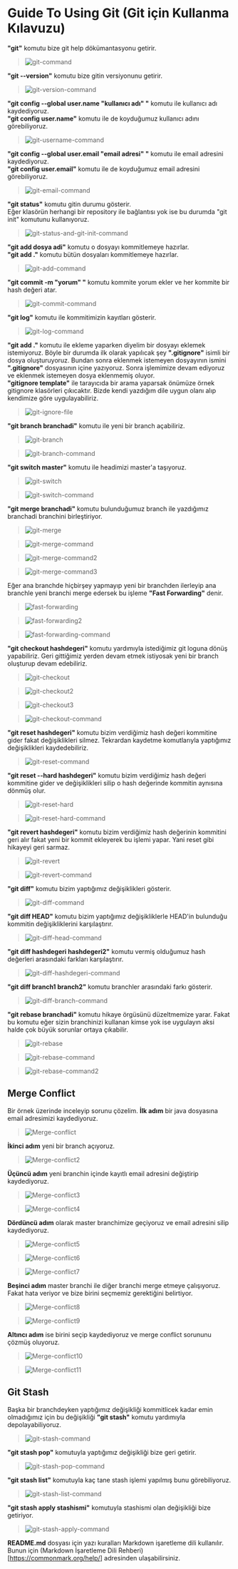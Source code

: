 # Guide To Using Git (Git için Kullanma Kılavuzu)

**"git"** komutu bize git help dökümantasyonu getirir.<br/>
>![git-command](https://github.com/AbdullahDemirkol/UserGuideforGit/blob/main/Pictures/git-command.jpg)

**"git --version"** komutu bize gitin versiyonunu getirir.<br/>
>![git-version-command](https://github.com/AbdullahDemirkol/UserGuideforGit/blob/main/Pictures/git-version-command.jpg)

**"git config --global user.name "kullanıcı adı" "** komutu ile kullanıcı adı kaydediyoruz.<br/>
**"git config user.name"** komutu ile de koyduğumuz kullanıcı adını görebiliyoruz.<br/>
>![git-username-command](https://github.com/AbdullahDemirkol/UserGuideforGit/blob/main/Pictures/git-username-command.jpg)

**"git config --global user.email "email adresi" "** komutu ile email adresini kaydediyoruz.<br/>
**"git config user.email"** komutu ile de koyduğumuz email adresini görebiliyoruz.<br/>
>![git-email-command](https://github.com/AbdullahDemirkol/UserGuideforGit/blob/main/Pictures/git-useremail-command.jpg)

**"git status"** komutu gitin durumu gösterir.<br/>
Eğer klasörün herhangi bir repository ile bağlantısı yok ise bu durumda "git init" komutunu kullanıyoruz.<br/>
>![git-status-and-git-init-command](https://github.com/AbdullahDemirkol/UserGuideforGit/blob/main/Pictures/git-status-and-git-init-command.jpg)

**"git add dosya adi"** komutu o dosyayı kommitlemeye hazırlar.<br/>
**"git add ."** komutu bütün dosyaları kommitlemeye hazırlar.<br/>
>![git-add-command](https://github.com/AbdullahDemirkol/UserGuideforGit/blob/main/Pictures/git-add-command.jpg)

**"git commit -m "yorum" "** komutu kommite yorum ekler ve her kommite bir hash değeri atar.<br/>
>![git-commit-command](https://github.com/AbdullahDemirkol/UserGuideforGit/blob/main/Pictures/git-commit-command.jpg)

**"git log"** komutu ile kommitimizin kayıtları gösterir.<br/>
>![git-log-command](https://github.com/AbdullahDemirkol/UserGuideforGit/blob/main/Pictures/git-log-command.jpg)

**"git add ."** komutu ile ekleme yaparken diyelim bir dosyayı eklemek istemiyoruz. Böyle bir durumda ilk olarak yapılıcak şey **".gitignore"** isimli bir dosya oluşturuyoruz. Bundan sonra eklenmek istemeyen dosyayının ismini **".gitignore"** dosyasının içine yazıyoruz. Sonra işlemimize devam ediyoruz ve eklenmek istemeyen dosya eklenmemiş oluyor.<br/>
**"gitignore template"** ile tarayıcıda bir arama yaparsak önümüze örnek gitignore klasörleri çıkıcaktır. Bizde kendi yazdığım dile uygun olanı alıp kendimize göre uygulayabiliriz.
>![git-ignore-file](https://github.com/AbdullahDemirkol/UserGuideforGit/blob/main/Pictures/git-ignore-file.jpg)

**"git branch branchadi"** komutu ile yeni bir branch açabiliriz.
>![git-branch](https://github.com/AbdullahDemirkol/UserGuideforGit/blob/main/Pictures/git-branch.jpg)<br/>

>![git-branch-command](https://github.com/AbdullahDemirkol/UserGuideforGit/blob/main/Pictures/git-branch-command.jpg)

**"git switch master"** komutu ile headimizi master'a taşıyoruz.
>![git-switch](https://github.com/AbdullahDemirkol/UserGuideforGit/blob/main/Pictures/git-switch.jpg)<br/>

>![git-switch-command](https://github.com/AbdullahDemirkol/UserGuideforGit/blob/main/Pictures/git-switch-command.jpg)

**"git merge branchadi"** komutu bulunduğumuz branch ile yazdığımız branchadi branchini birleştiriyor.
>![git-merge](https://github.com/AbdullahDemirkol/UserGuideforGit/blob/main/Pictures/git-merge.jpg)

>![git-merge-command](https://github.com/AbdullahDemirkol/UserGuideforGit/blob/main/Pictures/git-merge-command.jpg)<br/>

>![git-merge-command2](https://github.com/AbdullahDemirkol/UserGuideforGit/blob/main/Pictures/git-merge-command2.jpg)<br/>

>![git-merge-command3](https://github.com/AbdullahDemirkol/UserGuideforGit/blob/main/Pictures/git-merge-command3.jpg)

Eğer ana branchde hiçbirşey yapmayıp yeni bir branchden ilerleyip ana branchle yeni branchi merge edersek bu işleme **"Fast Forwarding"** denir.
>![fast-forwarding](https://github.com/AbdullahDemirkol/UserGuideforGit/blob/main/Pictures/fast-forwarding.jpg)<br/>

>![fast-forwarding2](https://github.com/AbdullahDemirkol/UserGuideforGit/blob/main/Pictures/fast-forwarding2.jpg)<br/>

>![fast-forwarding-command](https://github.com/AbdullahDemirkol/UserGuideforGit/blob/main/Pictures/fast-forwarding-command.jpg)

**"git checkout hashdegeri"** komutu yardımıyla istediğimiz git loguna dönüş yapabiliriz. Geri gittiğimiz yerden devam etmek istiyosak yeni bir branch oluşturup devam edebiliriz.
>![git-checkout](https://github.com/AbdullahDemirkol/UserGuideforGit/blob/main/Pictures/git-checkout.jpg)<br/>

>![git-checkout2](https://github.com/AbdullahDemirkol/UserGuideforGit/blob/main/Pictures/git-checkout2.jpg)<br/>

>![git-checkout3](https://github.com/AbdullahDemirkol/UserGuideforGit/blob/main/Pictures/git-checkout3.jpg)<br/>

>![git-checkout-command](https://github.com/AbdullahDemirkol/UserGuideforGit/blob/main/Pictures/git-checkout-command.jpg)

**"git reset hashdegeri"** komutu bizim verdiğimiz hash değeri kommitine gider fakat değişiklikleri silmez. Tekrardan kaydetme komutlarıyla yaptığımız değişiklikleri kaydedebiliriz.
>![git-reset-command](https://github.com/AbdullahDemirkol/UserGuideforGit/blob/main/Pictures/git-reset-command.jpg)

**"git reset --hard hashdegeri"** komutu bizim verdiğimiz hash değeri kommitine gider ve değişiklikleri silip o hash değerinde kommitin aynısına dönmüş olur.
>![git-reset-hard](https://github.com/AbdullahDemirkol/UserGuideforGit/blob/main/Pictures/git-reset-hard.jpg)<br/>

>![git-reset-hard-command](https://github.com/AbdullahDemirkol/UserGuideforGit/blob/main/Pictures/git-reset-hard-command.jpg)

**"git revert hashdegeri"** komutu bizim verdiğimiz hash değerinin kommitini geri alır fakat yeni bir kommit ekleyerek bu işlemi yapar. Yani reset gibi hikayeyi geri sarmaz.
>![git-revert](https://github.com/AbdullahDemirkol/UserGuideforGit/blob/main/Pictures/git-revert.jpg)

>![git-revert-command](https://github.com/AbdullahDemirkol/UserGuideforGit/blob/main/Pictures/git-revert-command.jpg)

**"git diff"** komutu bizim yaptığımız değişiklikleri gösterir.
>![git-diff-command](https://github.com/AbdullahDemirkol/UserGuideforGit/blob/main/Pictures/git-diff-command.jpg)

**"git diff HEAD"** komutu bizim yaptığımız değişikliklerle HEAD'in bulunduğu kommitin değişikliklerini karşılaştırır.
>![git-diff-head-command](https://github.com/AbdullahDemirkol/UserGuideforGit/blob/main/Pictures/git-diff-head-command.jpg)

**"git diff hashdegeri hashdegeri2"** komutu vermiş olduğumuz hash değerleri arasındaki farkları karşılaştırır.
>![git-diff-hashdegeri-command](https://github.com/AbdullahDemirkol/UserGuideforGit/blob/main/Pictures/git-diff-hashdegeri-command.jpg)

**"git diff branch1 branch2"** komutu branchler arasındaki farkı gösterir.
>![git-diff-branch-command](https://github.com/AbdullahDemirkol/UserGuideforGit/blob/main/Pictures/git-diff-branch-command.jpg)

**"git rebase branchadi"** komutu hikaye örgüsünü düzeltmemize yarar. Fakat bu komutu eğer sizin branchinizi kullanan kimse yok ise uygulayın aksi halde çok büyük sorunlar ortaya çıkabilir.
>![git-rebase](https://github.com/AbdullahDemirkol/UserGuideforGit/blob/main/Pictures/git-rebase.jpg)<br/>

>![git-rebase-command](https://github.com/AbdullahDemirkol/UserGuideforGit/blob/main/Pictures/git-rebase-command.jpg)<br/>

>![git-rebase-command2](https://github.com/AbdullahDemirkol/UserGuideforGit/blob/main/Pictures/git-rebase-command2.jpg)

## Merge Conflict
Bir örnek üzerinde inceleyip sorunu çözelim. 
**İlk adım** bir java dosyasına email adresimizi kaydediyoruz.
>![Merge-conflict](https://github.com/AbdullahDemirkol/UserGuideforGit/blob/main/Pictures/Merge-conflict.jpg)<br/>

**İkinci adım** yeni bir branch açıyoruz.
>![Merge-conflict2](https://github.com/AbdullahDemirkol/UserGuideforGit/blob/main/Pictures/Merge-conflict2.jpg)<br/>

**Üçüncü adım** yeni branchin içinde kayıtlı email adresini değiştirip kaydediyoruz.
>![Merge-conflict3](https://github.com/AbdullahDemirkol/UserGuideforGit/blob/main/Pictures/Merge-conflict3.jpg)<br/>

>![Merge-conflict4](https://github.com/AbdullahDemirkol/UserGuideforGit/blob/main/Pictures/Merge-conflict4.jpg)

**Dördüncü adım** olarak master branchimize geçiyoruz ve email adresini silip kaydediyoruz.
>![Merge-conflict5](https://github.com/AbdullahDemirkol/UserGuideforGit/blob/main/Pictures/Merge-conflict5.jpg)<br/>

>![Merge-conflict6](https://github.com/AbdullahDemirkol/UserGuideforGit/blob/main/Pictures/Merge-conflict6.jpg)<br/>

>![Merge-conflict7](https://github.com/AbdullahDemirkol/UserGuideforGit/blob/main/Pictures/Merge-conflict7.jpg)<br/>

**Beşinci adım** master branchi ile diğer branchi merge etmeye çalışıyoruz. Fakat hata veriyor ve bize birini seçmemiz gerektiğini belirtiyor.
>![Merge-conflict8](https://github.com/AbdullahDemirkol/UserGuideforGit/blob/main/Pictures/Merge-conflict8.jpg)<br/>

>![Merge-conflict9](https://github.com/AbdullahDemirkol/UserGuideforGit/blob/main/Pictures/Merge-conflict9.jpg)<br/>

**Altıncı adım** ise birini seçip kaydediyoruz ve merge conflict sorununu çözmüş oluyoruz.
>![Merge-conflict10](https://github.com/AbdullahDemirkol/UserGuideforGit/blob/main/Pictures/Merge-conflict10.jpg)<br/>

>![Merge-conflict11](https://github.com/AbdullahDemirkol/UserGuideforGit/blob/main/Pictures/Merge-conflict11.jpg)<br/>

## Git Stash
Başka bir branchdeyken yaptığımız değişikliği kommitlicek kadar emin olmadığımız için bu değişikliği **"git stash"** komutu yardımıyla depolayabiliyoruz.
>![git-stash-command](https://github.com/AbdullahDemirkol/UserGuideforGit/blob/main/Pictures/git-stash-command.jpg)

**"git stash pop"** komutuyla yaptığımız değişikliği bize geri getirir.
>![git-stash-pop-command](https://github.com/AbdullahDemirkol/UserGuideforGit/blob/main/Pictures/git-stash-pop-command.jpg)

**"git stash list"** komutuyla kaç tane stash işlemi yapılmış bunu görebiliyoruz.
>![git-stash-list-command](https://github.com/AbdullahDemirkol/UserGuideforGit/blob/main/Pictures/git-stash-list-command.jpg)

**"git stash apply stashismi"** komutuyla stashismi olan değişikliği bize getiriyor.
>![git-stash-apply-command](https://github.com/AbdullahDemirkol/UserGuideforGit/blob/main/Pictures/git-stash-apply-command.jpg)

**README.md** dosyası için yazı kuralları Markdown işaretleme dili kullanılır. Bunun için (Markdown İşaretleme Dili Rehberi)[https://commonmark.org/help/] adresinden ulaşabilirsiniz.
